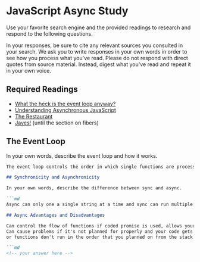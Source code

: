 # JavaScript Async Study

Use your favorite search engine and the provided readings to research and
respond to the following questions.

In your responses, be sure to cite any relevant sources you consulted in your
search. We ask you to write responses in your own words in order to see how you
process what you've read. Please do not respond with direct quotes from source
material. Instead, digest what you've read and repeat it in your own voice.

## Required Readings

-   [What the heck is the event loop anyway?](https://www.youtube.com/watch?v=8aGhZQkoFbQ)
-   [Understanding Asynchronous JavaScript](https://www.youtube.com/watch?v=vMfg0xGjcOI)
-   [The Restaurant](https://www.codeschool.com/blog/2014/10/30/understanding-node-js/)
-   [Javes!](https://www.discovermeteor.com/blog/understanding-sync-async-javascript-node/) (until the section on fibers)

## The Event Loop

In your own words, describe the event loop and how it works.

```md
The event loop controls the order in which single functions are processed between the client and the server.

## Synchronicity and Asynchronicity

In your own words, describe the difference between sync and async.

```md
Async can only one a single string at a time and sync can run multiple

## Async Advantages and Disadvantages

Can control the flow of functions if coded promise is used, allows your code to multi task.
Can cause problems if it's not planned for properly and your code gets stuck waiting for info,
or functions don't run in the order that you planned on from the stack.

```md
<!-- your answer here -->
```
